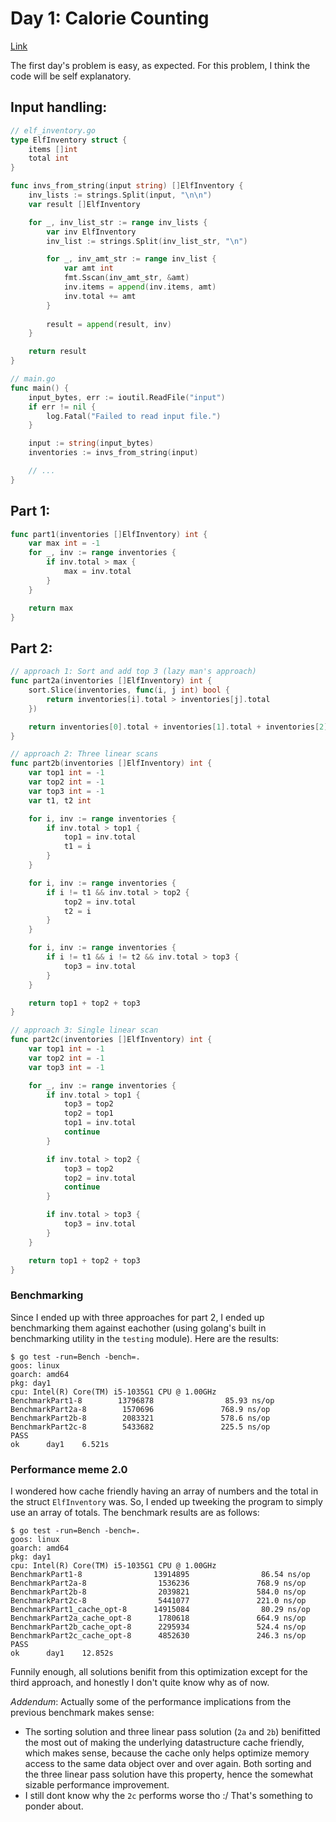 # Day 1: Calorie Counting

[Link](https://adventofcode.com/2022/day/1)

The first day's problem is easy, as expected. For this problem, I think the 
code will be self explanatory.

## Input handling:
```go
// elf_inventory.go
type ElfInventory struct {
    items []int
    total int
}

func invs_from_string(input string) []ElfInventory {
    inv_lists := strings.Split(input, "\n\n")
    var result []ElfInventory

    for _, inv_list_str := range inv_lists {
        var inv ElfInventory
        inv_list := strings.Split(inv_list_str, "\n")

        for _, inv_amt_str := range inv_list {
            var amt int
            fmt.Sscan(inv_amt_str, &amt)
            inv.items = append(inv.items, amt)
            inv.total += amt
        }
        
        result = append(result, inv)
    }

    return result
}
```
```go
// main.go
func main() {
    input_bytes, err := ioutil.ReadFile("input")
    if err != nil {
        log.Fatal("Failed to read input file.")
    }

    input := string(input_bytes)
    inventories := invs_from_string(input)

    // ...
}
```

## Part 1:
```go
func part1(inventories []ElfInventory) int {
    var max int = -1
    for _, inv := range inventories {
        if inv.total > max {
            max = inv.total
        }
    }

    return max
}
```

## Part 2:
```go
// approach 1: Sort and add top 3 (lazy man's approach)
func part2a(inventories []ElfInventory) int {
    sort.Slice(inventories, func(i, j int) bool {
        return inventories[i].total > inventories[j].total
    })

    return inventories[0].total + inventories[1].total + inventories[2].total
}
```

```go
// approach 2: Three linear scans
func part2b(inventories []ElfInventory) int {
    var top1 int = -1
    var top2 int = -1
    var top3 int = -1
    var t1, t2 int

    for i, inv := range inventories {
        if inv.total > top1 {
            top1 = inv.total
            t1 = i
        }
    }

    for i, inv := range inventories {
        if i != t1 && inv.total > top2 {
            top2 = inv.total
            t2 = i
        }
    }

    for i, inv := range inventories {
        if i != t1 && i != t2 && inv.total > top3 {
            top3 = inv.total
        }
    }

    return top1 + top2 + top3
}
```

```go
// approach 3: Single linear scan
func part2c(inventories []ElfInventory) int {
    var top1 int = -1
    var top2 int = -1
    var top3 int = -1

    for _, inv := range inventories {
        if inv.total > top1 {
            top3 = top2
            top2 = top1
            top1 = inv.total
            continue
        }

        if inv.total > top2 {
            top3 = top2
            top2 = inv.total
            continue
        }

        if inv.total > top3 {
            top3 = inv.total
        }
    }

    return top1 + top2 + top3
}

```

### Benchmarking 
Since I ended up with three approaches for part 2, I ended up benchmarking them
against eachother (using golang's built in benchmarking utility in the `testing`
module). Here are the results:
```
$ go test -run=Bench -bench=.
goos: linux
goarch: amd64
pkg: day1
cpu: Intel(R) Core(TM) i5-1035G1 CPU @ 1.00GHz
BenchmarkPart1-8        13796878                85.93 ns/op
BenchmarkPart2a-8        1570696               768.9 ns/op
BenchmarkPart2b-8        2083321               578.6 ns/op
BenchmarkPart2c-8        5433682               225.5 ns/op
PASS
ok      day1    6.521s
```

### Performance meme 2.0
I wondered how cache friendly having an array of numbers and the total in the 
struct `ElfInventory` was. So, I ended up tweeking the program to simply use
an array of totals. The benchmark results are as follows:
```
$ go test -run=Bench -bench=.
goos: linux
goarch: amd64
pkg: day1
cpu: Intel(R) Core(TM) i5-1035G1 CPU @ 1.00GHz
BenchmarkPart1-8                13914895                86.54 ns/op
BenchmarkPart2a-8                1536236               768.9 ns/op
BenchmarkPart2b-8                2039821               584.0 ns/op
BenchmarkPart2c-8                5441077               221.0 ns/op
BenchmarkPart1_cache_opt-8      14915084                80.29 ns/op
BenchmarkPart2a_cache_opt-8      1780618               664.9 ns/op
BenchmarkPart2b_cache_opt-8      2295934               524.4 ns/op
BenchmarkPart2c_cache_opt-8      4852630               246.3 ns/op
PASS
ok      day1    12.852s

```

Funnily enough, all solutions benifit from this optimization except for the third
approach, and honestly I don't quite know why as of now.

_Addendum_: 
Actually some of the performance implications from the previous
benchmark makes sense:
- The sorting solution and three linear pass solution (`2a` and `2b`) benifitted 
  the most out of making the underlying datastructure cache friendly, which makes
  sense, because the cache only helps optimize memory access to the same data
  object over and over again. Both sorting and the three linear pass solution 
  have this property, hence the somewhat sizable performance improvement.
- I still dont know why the `2c` performs worse tho :/ That's something to ponder
  about.
